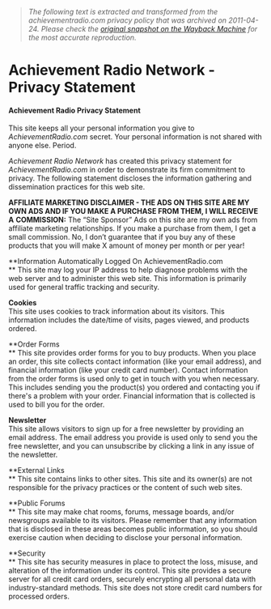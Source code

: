 > *The following text is extracted and transformed from the achievementradio.com privacy policy that was archived on 2011-04-24. Please check the [original snapshot on the Wayback Machine](https://web.archive.org/web/20110424045958id_/http%3A//www.achievementradio.com/privacy-statement) for the most accurate reproduction.*

# Achievement Radio Network - Privacy Statement

#### **Achievement Radio Privacy Statement**

This site keeps all your personal information you give to _AchievementRadio.com_ secret. Your personal information is not shared with anyone else. Period. 

_Achievement Radio Network_ has created this privacy statement for _AchievementRadio.com_ in order to demonstrate its firm commitment to privacy. The following statement discloses the information gathering and dissemination practices for this web site.

**AFFILIATE MARKETING DISCLAIMER - THE ADS ON THIS SITE ARE MY OWN ADS AND IF YOU MAKE A PURCHASE FROM THEM, I WILL RECEIVE A** **COMMISSION:** The “Site Sponsor” Ads on this site are my own ads from affiliate marketing relationships. If you make a purchase from them, I get a small commission. No, I don’t guarantee that if you buy any of these products that you will make X amount of money per month or per year! 

**Information Automatically Logged On AchievementRadio.com  
** This site may log your IP address to help diagnose problems with the web server and to administer this web site. This information is primarily used for general traffic tracking and security. 

**Cookies**   
This site uses cookies to track information about its visitors. This information includes the date/time of visits, pages viewed, and products ordered. 

**Order Forms  
** This site provides order forms for you to buy products. When you place an order, this site collects contact information (like your email address), and financial information (like your credit card number). Contact information from the order forms is used only to get in touch with you when necessary. This includes sending you the product(s) you ordered and contacting you if there's a problem with your order. Financial information that is collected is used to bill you for the order. 

**Newsletter**   
This site allows visitors to sign up for a free newsletter by providing an email address. The email address you provide is used only to send you the free newsletter, and you can unsubscribe by clicking a link in any issue of the newsletter. 

**External Links  
** This site contains links to other sites. This site and its owner(s) are not responsible for the privacy practices or the content of such web sites. 

**Public Forums  
** This site may make chat rooms, forums, message boards, and/or newsgroups available to its visitors. Please remember that any information that is disclosed in these areas becomes public information, so you should exercise caution when deciding to disclose your personal information. 

**Security  
** This site has security measures in place to protect the loss, misuse, and alteration of the information under its control. This site provides a secure server for all credit card orders, securely encrypting all personal data with industry-standard methods. This site does not store credit card numbers for processed orders. 
